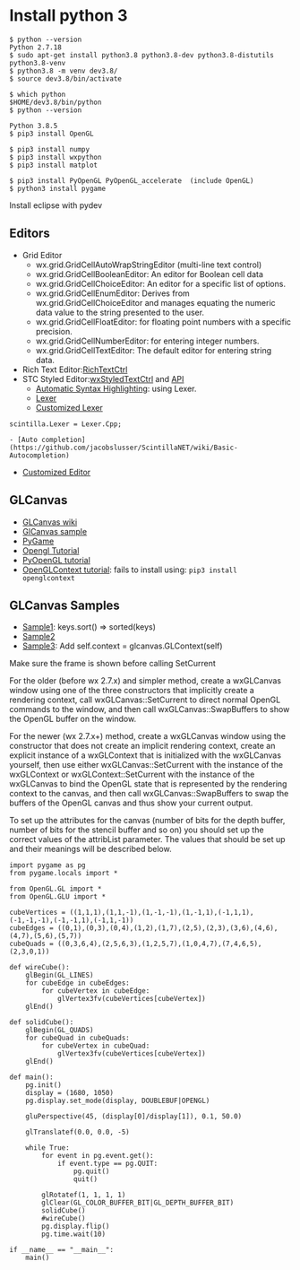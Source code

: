 # Install python 3
```
$ python --version
Python 2.7.18
$ sudo apt-get install python3.8 python3.8-dev python3.8-distutils python3.8-venv
$ python3.8 -m venv dev3.8/
$ source dev3.8/bin/activate

$ which python
$HOME/dev3.8/bin/python
$ python --version

Python 3.8.5
$ pip3 install OpenGL

$ pip3 install numpy
$ pip3 install wxpython
$ pip3 install matplot

$ pip3 install PyOpenGL PyOpenGL_accelerate  (include OpenGL)
$ python3 install pygame 
```
Install eclipse with pydev


## Editors
- Grid Editor
    - wx.grid.GridCellAutoWrapStringEditor  (multi-line text control)
    - wx.grid.GridCellBooleanEditor:  An editor for Boolean cell data
    - wx.grid.GridCellChoiceEditor: An editor for a specific list of options. 
    - wx.grid.GridCellEnumEditor: Derives from wx.grid.GridCellChoiceEditor and manages equating the numeric data value to the string presented to the user.
    - wx.grid.GridCellFloatEditor: for floating point numbers with a specific precision. 
    - wx.grid.GridCellNumberEditor: for entering integer numbers. 
    - wx.grid.GridCellTextEditor:  The default editor for entering string data.
- Rich Text Editor:[RichTextCtrl](https://wxpython.org/Phoenix/docs/html/wx.richtext.RichTextCtrl.html)
- STC Styled Editor:[wxStyledTextCtrl](https://wxpython.org/Phoenix/docs/html/wx.stc.StyledTextCtrl.html#phoenix-title-wx-stc-styledtextctrl) and [API](https://wxpython.org/Phoenix/docs/html/wx.stc.StyledTextCtrl.html)
    - [Automatic Syntax Highlighting](https://github.com/jacobslusser/ScintillaNET/wiki/Automatic-Syntax-Highlighting): using Lexer.
    - [Lexer](https://wiki.wxpython.org/StyledTextCtrl%20Lexer%20Quick%20Reference)
    - [Customized Lexer](https://wiki.wxwidgets.org/Adding_a_custom_lexer_with_syntax_highlighting_and_folding_to_a_WxStyledTextCtrl)
```
scintilla.Lexer = Lexer.Cpp;
```
    - [Auto completion](https://github.com/jacobslusser/ScintillaNET/wiki/Basic-Autocompletion)   
- [Customized Editor](https://www.pythonstudio.us/wxpython/creating-a-custom-editor.html)

## GLCanvas
- [GLCanvas wiki](https://wiki.wxwidgets.org/WxGLCanvas)
- [GlCanvas sample](https://wiki.wxpython.org/GLCanvas%20update)
- [PyGame](https://stackabuse.com/advanced-opengl-in-python-with-pygame-and-pyopengl/)
- [Opengl Tutorial](https://open.gl/drawing)
- [PyOpenGL tutorial](http://pyopengl.sourceforge.net/context/documentation.html)
- [OpenGLContext tutorial](http://pyopengl.sourceforge.net/context/documentation.html): fails to install using: ```pip3 install openglcontext```

## GLCanvas Samples
- [Sample1](https://wiki.wxpython.org/GLCanvas%20update): keys.sort() => sorted(keys)
- [Sample2](https://wiki.wxpython.org/GLCanvas)
- [Sample3](https://community.khronos.org/t/rubberband-problems-using-opengl-wxpython/57581): Add self.context = glcanvas.GLContext(self)

Make sure the frame is shown before calling SetCurrent

For the older (before wx 2.7.x) and simpler method, create a wxGLCanvas window using one of the three constructors that implicitly create a rendering context, call wxGLCanvas::SetCurrent to direct normal OpenGL commands to the window, and then call wxGLCanvas::SwapBuffers to show the OpenGL buffer on the window.

For the newer (wx 2.7.x+) method, create a wxGLCanvas window using the constructor that does not create an implicit rendering context, create an explicit instance of a wxGLContext that is initialized with the wxGLCanvas yourself, then use either wxGLCanvas::SetCurrent with the instance of the wxGLContext or wxGLContext::SetCurrent with the instance of the wxGLCanvas to bind the OpenGL state that is represented by the rendering context to the canvas, and then call wxGLCanvas::SwapBuffers to swap the buffers of the OpenGL canvas and thus show your current output.

To set up the attributes for the canvas (number of bits for the depth buffer, number of bits for the stencil buffer and so on) you should set up the correct values of the attribList parameter. The values that should be set up and their meanings will be described below.

```
import pygame as pg
from pygame.locals import *

from OpenGL.GL import *
from OpenGL.GLU import *

cubeVertices = ((1,1,1),(1,1,-1),(1,-1,-1),(1,-1,1),(-1,1,1),(-1,-1,-1),(-1,-1,1),(-1,1,-1))
cubeEdges = ((0,1),(0,3),(0,4),(1,2),(1,7),(2,5),(2,3),(3,6),(4,6),(4,7),(5,6),(5,7))
cubeQuads = ((0,3,6,4),(2,5,6,3),(1,2,5,7),(1,0,4,7),(7,4,6,5),(2,3,0,1))

def wireCube():
    glBegin(GL_LINES)
    for cubeEdge in cubeEdges:
        for cubeVertex in cubeEdge:
            glVertex3fv(cubeVertices[cubeVertex])
    glEnd()

def solidCube():
    glBegin(GL_QUADS)
    for cubeQuad in cubeQuads:
        for cubeVertex in cubeQuad:
            glVertex3fv(cubeVertices[cubeVertex])
    glEnd()

def main():
    pg.init()
    display = (1680, 1050)
    pg.display.set_mode(display, DOUBLEBUF|OPENGL)

    gluPerspective(45, (display[0]/display[1]), 0.1, 50.0)

    glTranslatef(0.0, 0.0, -5)

    while True:
        for event in pg.event.get():
            if event.type == pg.QUIT:
                pg.quit()
                quit()

        glRotatef(1, 1, 1, 1)
        glClear(GL_COLOR_BUFFER_BIT|GL_DEPTH_BUFFER_BIT)
        solidCube()
        #wireCube()
        pg.display.flip()
        pg.time.wait(10)

if __name__ == "__main__":
    main()
```

